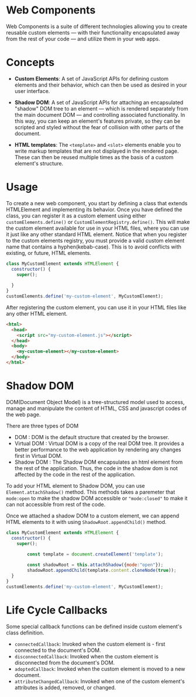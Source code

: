 # Web Components
Web Components is a suite of different technologies allowing you to create reusable custom elements — with their functionality encapsulated away from the rest of your code — and utilize them in your web apps.

# Concepts

 - **Custom Elements**: A set of JavaScript APIs for defining custom elements and their behavior, which can then be used as desired in your user interface.

 - **Shadow DOM**: A set of JavaScript APIs for attaching an encapsulated "shadow" DOM tree to an element — which is rendered separately from the main document DOM — and controlling associated functionality. In this way, you can keep an element's features private, so they can be scripted and styled without the fear of collision with other parts of the document.
 
 - **HTML templates**:  The `<template>` and `<slot>` elements enable you to write markup templates that are not displayed in the rendered page. These can then be reused multiple times as the basis of a custom element's structure.

# Usage

To create a new web component, you start by defining a class that extends HTMLElement and implementing its behavior. Once you have defined the class, you can register it as a custom element using either `customElements.define()` or `CustomElementRegistry.define()`. This will make the custom element available for use in your HTML files, where you can use it just like any other standard HTML element.
Notice that when you register to the custom elements registry, you must provide a valid custom element name that contains a hyphen(kebab-case). This is to avoid conflicts with existing, or future, HTML elements.

```javascript
class MyCustomElement extends HTMLElement {
  constructor() {
    super();
    
  }
}
customElements.define('my-custom-element', MyCustomElement);
```

After registering the custom element, you can use it in your HTML files like any other HTML element. 

```html
<html>
  <head>
    <script src="my-custom-element.js"></script>
  </head>
  <body>
    <my-custom-element></my-custom-element>
  </body>
</html>
```

# Shadow DOM

DOM(Document Object Model) is a tree-structured model used to access, manage and manipulate the content of HTML, CSS and javascript codes of the web page. 

There are three types of DOM
  - DOM : DOM is the default structure that created by the browser.
  - Virtual DOM : Virtual DOM is a copy of the real DOM tree. It provides a better performance to the web application by rendering any changes first in Virtual DOM. 
  - Shadow DOM : The Shadow DOM encapsulates an html element from the rest of the application. Thus, the code in the shadow dom is not affected by the code in the rest of the application.

To add your HTML element to Shadow DOM, you can use ```Element.attachShadow()``` method. This methods takes a paremeter that ```mode:open``` to make the shadow DOM accessible or ```"mode:closed"``` to make it can not accessible from rest of the code. 

Once we attached a shadow DOM to a custom element, we can append HTML elements to it with using ```ShadowRoot.appendChild()``` method.

```javascript
class MyCustomElement extends HTMLElement {
  constructor() {
    super();
    
        const template = document.createElement('template');

        const shadowRoot = this.attachShadow({mode:"open"});
        shadowRoot.appendChild(template.content.cloneNode(true));
  }
}
customElements.define('my-custom-element', MyCustomElement);
```

# Life Cycle Callbacks

Some special callback functions can be defined inside custom element's class definition.
   - ```connectedCallback```: Invoked when the custom element is  - first connected to the document's DOM.
   - ```disconnectedCallback```: Invoked when the custom element  is disconnected from the document's DOM.
   - ```adoptedCallback```: Invoked when the custom element is    moved to a new document.
   - ```attributeChangedCallback```: Invoked when one of the custom element's attributes is added, removed, or changed.

